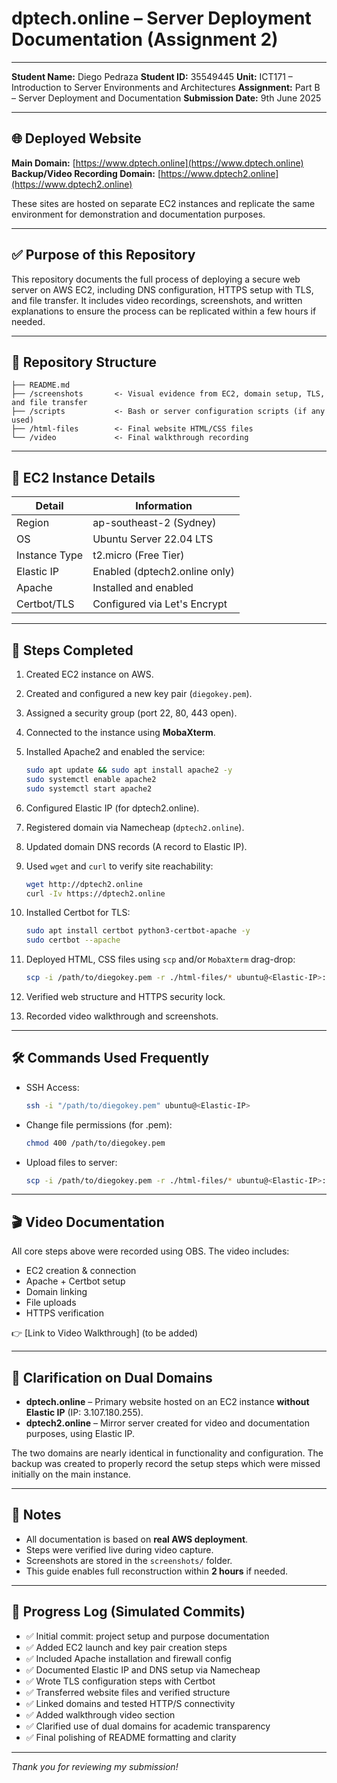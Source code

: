 # dptech.online – Server Deployment Documentation (Assignment 2)

---

**Student Name:** Diego Pedraza
**Student ID:** 35549445
**Unit:** ICT171 – Introduction to Server Environments and Architectures
**Assignment:** Part B – Server Deployment and Documentation
**Submission Date:** 9th June 2025

---

## 🌐 Deployed Website

**Main Domain:** [https://www.dptech.online](https://www.dptech.online)
**Backup/Video Recording Domain:** [https://www.dptech2.online](https://www.dptech2.online)

These sites are hosted on separate EC2 instances and replicate the same environment for demonstration and documentation purposes.

---

## ✅ Purpose of this Repository

This repository documents the full process of deploying a secure web server on AWS EC2, including DNS configuration, HTTPS setup with TLS, and file transfer. It includes video recordings, screenshots, and written explanations to ensure the process can be replicated within a few hours if needed.

---

## 📁 Repository Structure

```
├── README.md
├── /screenshots       <- Visual evidence from EC2, domain setup, TLS, and file transfer
├── /scripts           <- Bash or server configuration scripts (if any used)
├── /html-files        <- Final website HTML/CSS files
└── /video             <- Final walkthrough recording
```

---

## 🚀 EC2 Instance Details

| Detail        | Information                   |
| ------------- | ----------------------------- |
| Region        | ap-southeast-2 (Sydney)       |
| OS            | Ubuntu Server 22.04 LTS       |
| Instance Type | t2.micro (Free Tier)          |
| Elastic IP    | Enabled (dptech2.online only) |
| Apache        | Installed and enabled         |
| Certbot/TLS   | Configured via Let's Encrypt  |

---

## 📝 Steps Completed

1. Created EC2 instance on AWS.
2. Created and configured a new key pair (`diegokey.pem`).
3. Assigned a security group (port 22, 80, 443 open).
4. Connected to the instance using **MobaXterm**.
5. Installed Apache2 and enabled the service:

   ```bash
   sudo apt update && sudo apt install apache2 -y
   sudo systemctl enable apache2
   sudo systemctl start apache2
   ```
6. Configured Elastic IP (for dptech2.online).
7. Registered domain via Namecheap (`dptech2.online`).
8. Updated domain DNS records (A record to Elastic IP).
9. Used `wget` and `curl` to verify site reachability:

   ```bash
   wget http://dptech2.online
   curl -Iv https://dptech2.online
   ```
10. Installed Certbot for TLS:

    ```bash
    sudo apt install certbot python3-certbot-apache -y
    sudo certbot --apache
    ```
11. Deployed HTML, CSS files using `scp` and/or `MobaXterm` drag-drop:

    ```bash
    scp -i /path/to/diegokey.pem -r ./html-files/* ubuntu@<Elastic-IP>:/var/www/html/
    ```
12. Verified web structure and HTTPS security lock.
13. Recorded video walkthrough and screenshots.

---

## 🛠 Commands Used Frequently

* SSH Access:

  ```bash
  ssh -i "/path/to/diegokey.pem" ubuntu@<Elastic-IP>
  ```
* Change file permissions (for .pem):

  ```bash
  chmod 400 /path/to/diegokey.pem
  ```
* Upload files to server:

  ```bash
  scp -i /path/to/diegokey.pem -r ./html-files/* ubuntu@<Elastic-IP>:/var/www/html/
  ```

---

## 🎬 Video Documentation

All core steps above were recorded using OBS.
The video includes:

* EC2 creation & connection
* Apache + Certbot setup
* Domain linking
* File uploads
* HTTPS verification

👉 \[Link to Video Walkthrough] (to be added)

---

## 🔁 Clarification on Dual Domains

* **dptech.online** – Primary website hosted on an EC2 instance **without Elastic IP** (IP: 3.107.180.255).
* **dptech2.online** – Mirror server created for video and documentation purposes, using Elastic IP.

The two domains are nearly identical in functionality and configuration. The backup was created to properly record the setup steps which were missed initially on the main instance.

---

## 📌 Notes

* All documentation is based on **real AWS deployment**.
* Steps were verified live during video capture.
* Screenshots are stored in the `screenshots/` folder.
* This guide enables full reconstruction within **2 hours** if needed.

---

## 📅 Progress Log (Simulated Commits)

* ✅ Initial commit: project setup and purpose documentation
* ✅ Added EC2 launch and key pair creation steps
* ✅ Included Apache installation and firewall config
* ✅ Documented Elastic IP and DNS setup via Namecheap
* ✅ Wrote TLS configuration steps with Certbot
* ✅ Transferred website files and verified structure
* ✅ Linked domains and tested HTTP/S connectivity
* ✅ Added walkthrough video section
* ✅ Clarified use of dual domains for academic transparency
* ✅ Final polishing of README formatting and clarity

---

*Thank you for reviewing my submission!*
